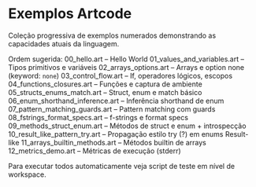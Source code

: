 # Exemplos Artcode

Coleção progressiva de exemplos numerados demonstrando as capacidades atuais da linguagem.

Ordem sugerida:
00_hello.art – Hello World
01_values_and_variables.art – Tipos primitivos e variáveis
02_arrays_options.art – Arrays e option none (keyword: `none`)
03_control_flow.art – If, operadores lógicos, escopos
04_functions_closures.art – Funções e captura de ambiente
05_structs_enums_match.art – Struct, enum e match básico
06_enum_shorthand_inference.art – Inferência shorthand de enum
07_pattern_matching_guards.art – Pattern matching com guards
08_fstrings_format_specs.art – f-strings e format specs
09_methods_struct_enum.art – Métodos de struct e enum + introspecção
10_result_like_pattern_try.art – Propagação estilo try (?) em enums Result-like
11_arrays_builtin_methods.art – Métodos builtin de arrays
12_metrics_demo.art – Métricas de execução (stderr)

Para executar todos automaticamente veja script de teste em nível de workspace.
